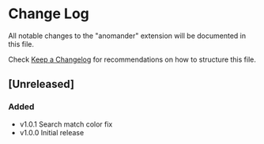 # Change Log

All notable changes to the "anomander" extension will be documented in this file.

Check [Keep a Changelog](http://keepachangelog.com/) for recommendations on how to structure this file.

## [Unreleased]

### Added

- v1.0.1 Search match color fix
- v1.0.0 Initial release
